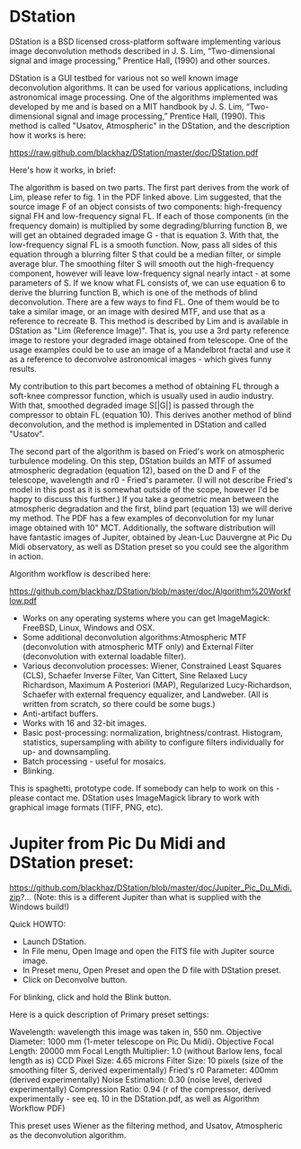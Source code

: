 DStation
========

DStation is a BSD licensed cross-platform software implementing various image deconvolution methods described in J. S. Lim, “Two-dimensional signal and image processing,”
Prentice Hall, (1990) and other sources.  

DStation is a GUI testbed for various not so well known image deconvolution algorithms. It can be used for various applications, including astronomical image processing. One of the algorithms implemented was developed by me and is based on a MIT handbook by J. S. Lim, “Two-dimensional signal and image processing,” Prentice Hall, (1990). This method is called "Usatov, Atmospheric" in the DStation, and the description how it works is here: 

https://raw.github.com/blackhaz/DStation/master/doc/DStation.pdf 

Here's how it works, in brief:

The algorithm is based on two parts. The first part derives from the work of Lim, please refer to fig. 1 in the PDF linked above. Lim suggested, that the source image F of an object consists of two components: high-frequency signal FH and low-frequency signal FL. If each of those components (in the frequency domain) is multiplied by some degrading/blurring function B, we will get an obtained degraded image G - that is equation 3. With that, the low-frequency signal FL is a smooth function. Now, pass all sides of this equation through a blurring filter S that could be a median filter, or simple average blur. The smoothing filter S will smooth out the high-frequency component, however will leave low-frequency signal nearly intact - at some parameters of S. If we know what FL consists of, we can use equation 6 to derive the blurring function B, which is one of the methods of blind deconvolution. There are a few ways to find FL. One of them would be to take a similar image, or an image with desired MTF, and use that as a reference to recreate B. This method is described by Lim and is available in DStation as "Lim (Reference Image)". That is, you use a 3rd party reference image to restore your degraded image obtained from telescope. One of the usage examples could be to use an image of a Mandelbrot fractal and use it as a reference to deconvolve astronomical images - which gives funny results. 

My contribution to this part becomes a method of obtaining FL through a soft-knee compressor function, which is usually used in audio industry. With that, smoothed degraded image S[|G|] is passed through the compressor to obtain FL (equation 10). This derives another method of blind deconvolution, and the method is implemented in DStation and called "Usatov". 

The second part of the algorithm is based on Fried's work on atmospheric turbulence modeling. On this step, DStation builds an MTF of assumed atmospheric degradation (equation 12), based on the D and F of the telescope, wavelength and r0 - Fried's parameter. (I will not describe Fried's model in this post as it is somewhat outside of the scope, however I'd be happy to discuss this further.) If you take a geometric mean between the atmospheric degradation and the first, blind part (equation 13) we will derive my method. The PDF has a few examples of deconvolution for my lunar image obtained with 10" MCT. Additionally, the software distribution will have fantastic images of Jupiter, obtained by Jean-Luc Dauvergne at Pic Du Midi observatory, as well as DStation preset so you could see the algorithm in action. 

Algorithm workflow is described here: 

https://github.com/blackhaz/DStation/blob/master/doc/Algorithm%20Workflow.pdf 


- Works on any operating systems where you can get ImageMagick: FreeBSD, Linux, Windows and OSX.
- Some additional deconvolution algorithms:Atmospheric MTF (deconvolution with atmospheric MTF only) and External Filter (deconvolution with external loadable filter). 
- Various deconvolution processes: Wiener, Constrained Least Squares (CLS), Schaefer Inverse Filter, Van Cittert, Sine Relaxed Lucy Richardson, Maximum A Posteriori (MAP), Regularized Lucy-Richardson, Schaefer with external frequency equalizer, and Landweber. (All is written from scratch, so there could be some bugs.)
- Anti-artifact buffers.
- Works with 16 and 32-bit images.
- Basic post-processing: normalization, brightness/contrast. Histogram, statistics, supersampling with ability to configure filters individually for up- and downsampling.
- Batch processing - useful for mosaics.
- Blinking. 


This is spaghetti, prototype code. If somebody can help to work on this - please contact me. DStation uses ImageMagick library to work with graphical image formats (TIFF, PNG, etc). 


Jupiter from Pic Du Midi and DStation preset: 
=============================================

https://github.com/blackhaz/DStation/blob/master/doc/Jupiter_Pic_Du_Midi.zip?... 
(Note: this is a different Jupiter than what is supplied with the Windows build!) 

Quick HOWTO: 

- Launch DStation. 
- In File menu, Open Image and open the FITS file with Jupiter source image. 
- In Preset menu, Open Preset and open the D file with DStation preset. 
- Click on Deconvolve button. 

For blinking, click and hold the Blink button. 

Here is a quick description of Primary preset settings: 

Wavelength: wavelength this image was taken in, 550 nm. 
Objective Diameter: 1000 mm (1-meter telescope on Pic Du Midi). 
Objective Focal Length: 20000 mm 
Focal Length Multiplier: 1.0 (without Barlow lens, focal length as is) 
CCD Pixel Size: 4.65 microns 
Filter Size: 10 pixels (size of the smoothing filter S, derived experimentally) 
Fried's r0 Parameter: 400mm (derived experimentally) 
Noise Estimation: 0.30 (noise level, derived experimentally) 
Compression Ratio: 0.94 (r of the compressor, derived experimentally - see eq. 10 in the DStation.pdf, as well as Algorithm Workflow PDF) 

This preset uses Wiener as the filtering method, and Usatov, Atmospheric as the deconvolution algorithm. 
